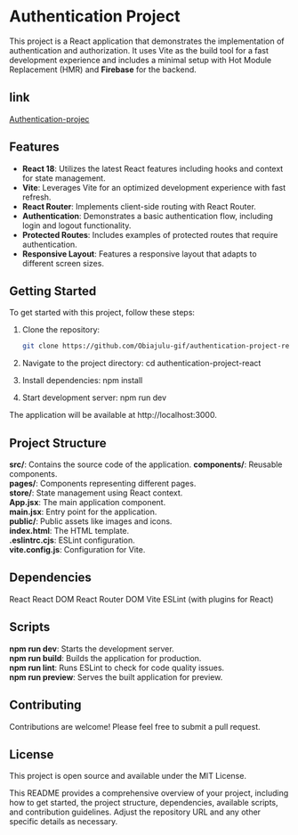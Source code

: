 # Authentication Project

This project is a React application that demonstrates the implementation of authentication and authorization. It uses Vite as the build tool for a fast development experience and includes a minimal setup with Hot Module Replacement (HMR) and **Firebase** for the backend.

## link

[Authentication-projec](https://authentication-project-react.onrender.com)

## Features

- **React 18**: Utilizes the latest React features including hooks and context for state management.
- **Vite**: Leverages Vite for an optimized development experience with fast refresh.
- **React Router**: Implements client-side routing with React Router.
- **Authentication**: Demonstrates a basic authentication flow, including login and logout functionality.
- **Protected Routes**: Includes examples of protected routes that require authentication.
- **Responsive Layout**: Features a responsive layout that adapts to different screen sizes.

## Getting Started

To get started with this project, follow these steps:

1. Clone the repository:

   ```sh
   git clone https://github.com/Obiajulu-gif/authentication-project-react
   ```

2. Navigate to the project directory:
   cd authentication-project-react

3. Install dependencies:
   npm install

4. Start development server:
   npm run dev

The application will be available at http://localhost:3000.

## Project Structure

**src/**: Contains the source code of the application.
**components/**: Reusable components.  
**pages/**: Components representing different pages.  
**store/**: State management using React context.  
**App.jsx**: The main application component.  
**main.jsx**: Entry point for the application.  
**public/**: Public assets like images and icons.  
**index.html**: The HTML template.  
**.eslintrc.cjs**: ESLint configuration.  
**vite.config.js**: Configuration for Vite.

## Dependencies

React
React DOM
React Router DOM
Vite
ESLint (with plugins for React)

## Scripts

**npm run dev**: Starts the development server.  
**npm run build**: Builds the application for production.  
**npm run lint**: Runs ESLint to check for code quality issues.  
**npm run preview**: Serves the built application for preview.

## Contributing

Contributions are welcome! Please feel free to submit a pull request.

## License

This project is open source and available under the MIT License.

This README provides a comprehensive overview of your project, including how to get started, the project structure, dependencies, available scripts, and contribution guidelines. Adjust the repository URL and any other specific details as necessary.
